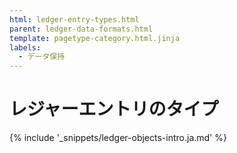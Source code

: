 ```yaml
---
html: ledger-entry-types.html
parent: ledger-data-formats.html
template: pagetype-category.html.jinja
labels:
  - データ保持
---
```

# レジャーエントリのタイプ

{% include '_snippets/ledger-objects-intro.ja.md' %}
